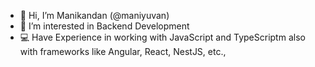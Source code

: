 - 👋 Hi, I’m Manikandan (@maniyuvan)
- 👀 I’m interested in Backend Development
- 💻 Have Experience in working with JavaScript and TypeScriptm also with frameworks like Angular, React, NestJS, etc.,

